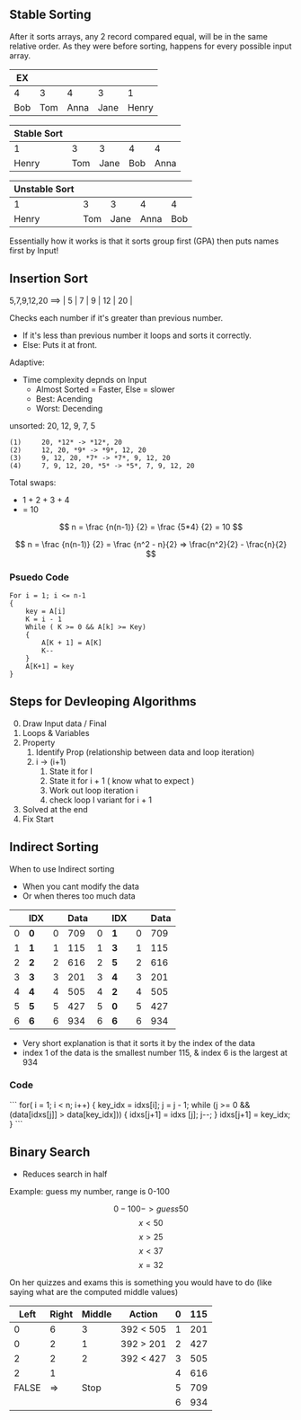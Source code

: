 <badge type="info" text="Tip: Compile in C99(for homeworks)"/>

## Stable Sorting
After it sorts arrays, any 2 record compared equal, will be in the same relative order. As they were before sorting, happens for every possible input array.

<badge type="info" text="Im looking back at this and im not quite sure what this means, just look at this instead"/>

| EX  |     |      |      |       |
| --- | --- | ---- | ---- | ----- |
| 4   | 3   | 4    | 3    | 1     |
| Bob | Tom | Anna | Jane | Henry |

| Stable Sort |     |      |     |      |
| ----------- | --- | ---- | --- | ---- |
| 1           | 3   | 3    | 4   | 4    |
| Henry       | Tom | Jane | Bob | Anna |

| Unstable Sort |     |      |      |     |
| ------------- | --- | ---- | ---- | --- |
| 1             | 3   | 3    | 4    | 4   |
| Henry         | Tom | Jane | Anna | Bob |

Essentially how it works is that it sorts group first (GPA) then puts names first by Input!

## Insertion Sort

5,7,9,12,20 ==> | 5 | 7 | 9 | 12 | 20 |

Checks each number if it's greater than previous number.
* If it's less than previous number it loops and sorts it correctly.
* Else: Puts it at front.

Adaptive:
- Time complexity depnds on Input
  - Almost Sorted = Faster, Else = slower
  - Best: Acending
  - Worst: Decending

unsorted: 20, 12, 9, 7, 5

    (1)     20, *12* -> *12*, 20
    (2)     12, 20, *9* -> *9*, 12, 20 
    (3)     9, 12, 20, *7* -> *7*, 9, 12, 20
    (4)     7, 9, 12, 20, *5* -> *5*, 7, 9, 12, 20

Total swaps:
* 1 + 2 + 3 + 4
* = 10

$$
n = \frac {n(n-1)} {2} = \frac {5*4} {2} = 10
$$

$$
n = \frac {n(n-1)} {2} = \frac {n^2 - n}{2} => \frac{n^2}{2} - \frac{n}{2} 
$$

### Psuedo Code

```
For i = 1; i <= n-1
{
    key = A[i]
    K = i - 1
    While ( K >= 0 && A[k] >= Key)
    {
        A[K + 1] = A[K]
        K--
    }
    A[K+1] = key
}
```

## Steps for Devleoping Algorithms
0. Draw Input data / Final
1. Loops & Variables
2. Property
   1. Identify Prop (relationship between data and loop iteration)
   2. i -> (i+1)
      1. State it for I
      2. State it for i + 1 ( know what to expect )
      3. Work out loop iteration i
      4. check loop I variant for i + 1
3. Solved at the end
4. Fix Start

## Indirect Sorting
<badge type="info" text="This uses insertion sort!"/>

When to use Indirect sorting
* When you cant modify the data
* Or when theres too much data

|   | IDX |   | Data |   | IDX |   | Data |
| - |     --- | - | ---- | - | --- | - | ---- |
| 0 | **0**   | 0 | 709  | 0 | **1**   | 0 | 709  |
| 1 | **1**   | 1 | 115  | 1 | **3**   | 1 | 115  |
| 2 | **2**   | 2 | 616  | 2 | **5**   | 2 | 616  |
| 3 | **3**   | 3 | 201  | 3 | **4**   | 3 | 201  |
| 4 | **4**   | 4 | 505  | 4 | **2**   | 4 | 505  |
| 5 | **5**   | 5 | 427  | 5 | **0**   | 5 | 427  |
| 6 | **6**   | 6 | 934  | 6 | **6**   | 6 | 934  |

* Very short explanation is that it sorts it by the index of the data
* index 1 of the data is the smallest number 115, & index 6 is the largest at 934

### Code

<badge type="info" text="Essentially is insertion sort"/>
```
for( i = 1; i < n; i++)
{
    key_idx = idxs[i];
    j = j - 1;
    while (j >= 0 && (data[idxs[j]] > data[key_idx]))
    {
        idxs[j+1] = idxs [j];
        j--;
    }
    idxs[j+1] = key_idx;
}
```

## Binary Search
* Reduces search in half

Example: guess my number, range is 0-100

$$ 0-100 -> guess 50 $$ 
$$ x < 50 $$ 
$$ x > 25 $$
$$ x < 37 $$
$$ x = 32 $$

On her quizzes and exams this is something you would have to do
(like saying what are the computed middle values)

| Left  | Right | Middle | Action    | 0 | 115 |
| ----- | ----- | ------ | --------- | - | --- |
| 0     | 6     | 3      | 392 < 505 | 1 | 201 |
| 0     | 2     | 1      | 392 > 201 | 2 | 427 |
| 2     | 2     | 2      | 392 < 427 | 3 | 505 |
| 2     | 1     |        |           | 4 | 616 |
| FALSE | \=>   | Stop   |           | 5 | 709 |
|       |       |        |           | 6 | 934 |